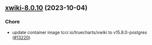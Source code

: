 

## [xwiki-8.0.10](https://github.com/truecharts/charts/compare/xwiki-8.0.9...xwiki-8.0.10) (2023-10-04)

### Chore

- update container image tccr.io/truecharts/xwiki to v15.8.0-postgres ([#13220](https://github.com/truecharts/charts/issues/13220))
  
  